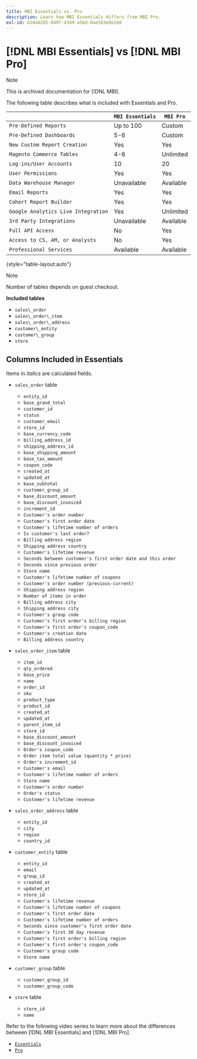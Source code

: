 ```yaml
---
title: MBI Essentials vs. Pro
description: Learn how MBI Essentials differs from MBI Pro.
exl-id: 624a6285-8497-43d9-a56d-8ae503e0e2dd
---
```

# [!DNL MBI Essentials] vs [!DNL MBI Pro]

>[!NOTE]
>
>This is archived documentation for [!DNL MBI].

The following table describes what is included with Essentials and Pro.

|   | **`MBI Essentials`**| **`MBI Pro`**|
|-----|-----|-----|
| `Pre-Defined Reports`| Up to 100 | Custom |
| `Pre-Defined Dashboards`| 5-6 | Custom |
| `New Custom Report Creation`| Yes | Yes |
| `Magento Commerce Tables`| 4-6 | Unlimited |
| `Log-ins/User Accounts`| 10 | 20 |
| `User Permissions`| Yes | Yes |
| `Data Warehouse Manager`| Unavailable | Available |
| `Email Reports`| Yes | Yes |
| `Cohort Report Builder`| Yes | Yes |
| `Google Analytics Live Integration`| Yes | Unlimited  |
| `3rd Party Integrations`|  Unavailable | Available  |
| `Full API Access`|  No | Yes  |
| `Access to CS, AM, or Analysts`|  No | Yes  |
| `Professional Services`|  Available | Available  |

{style="table-layout:auto"}

>[!NOTE]
>
>Number of tables depends on guest checkout.

**Included tables**

* `sales\_order`
* `sales\_order\_item`
* `sales\_order\_address`
* `customer\_entity`
* `customer\_group`
* `store`

## Columns Included in Essentials

Items in _italics_ are calculated fields.

* `sales_order` table
  * `entity_id`
  * `base_grand_total`
  * `customer_id`
  * `status`
  * `customer_email`
  * `store_id`
  * `base_currency_code`
  * `billing_address_id`
  * `shipping_address_id`
  * `base_shipping_amount`
  * `base_tax_amount`
  * `coupon_code`
  * `created_at`
  * `updated_at`
  * `base_subtotal`
  * `customer_group_id`
  * `base_discount_amount`
  * `base_discount_invoiced`
  * `increment_id`
  * `Customer's order number`
  * `Customer's first order date`
  * `Customer's lifetime number of orders`
  * `Is customer's last order?`
  * `Billing address region`
  * `Shipping address country`
  * `Customer's lifetime revenue`
  * `Seconds between customer's first order date and this order`
  * `Seconds since previous order`
  * `Store name`
  * `Customer's lifetime number of coupons`
  * `Customer's order number (previous-current)`
  * `Shipping address region`
  * `Number of items in order`
  * `Billing address city`
  * `Shipping address city`
  * `Customer's group code`
  * `Customer's first order's billing region`
  * `Customer's first order's coupon_code`
  * `Customer's creation date`
  * `Billing address country`

* `sales_order_item` table
  * `item_id`
  * `qty_ordered`
  * `base_price`
  * `name`
  * `order_id`
  * `sku`
  * `product_type`
  * `product_id`
  * `created_at`
  * `updated_at`
  * `parent_item_id`
  * `store_id`
  * `base_discount_amount`
  * `base_discount_invoiced`
  * `Order's coupon_code`
  * `Order item total value (quantity * price)`
  * `Order's increment_id`
  * `Customer's email`
  * `Customer's lifetime number of orders`
  * `Store name`
  * `Customer's order number`
  * `Order's status`
  * `Customer's lifetime revenue`

* `sales_order_address` table
  * `entity_id`
  * `city`
  * `region`
  * `country_id`

* `customer_entity` table
  * `entity_id`
  * `email`
  * `group_id`
  * `created_at`
  * `updated_at`
  * `store_id`
  * `Customer's lifetime revenue`
  * `Customer's lifetime number of coupons`
  * `Customer's first order date`
  * `Customer's lifetime number of orders`
  * `Seconds since customer's first order date`
  * `Customer's first 30 day revenue`
  * `Customer's first order's billing region`
  * `Customer's first order's coupon_code`
  * `Customer's group code`
  * `Store name`

* `customer_group` table
  * `customer_group_id`
  * `customer_group_code`

* `store` table
  * `store_id`
  * `name`

Refer to the following video series to learn more about the differences between [!DNL MBI Essentials] and [!DNL MBI Pro].

* [`Essentials`](https://support.magento.com/hc/en-us/articles/360005305614)
* [`Pro`](https://support.magento.com/hc/en-us/articles/360005373453)
